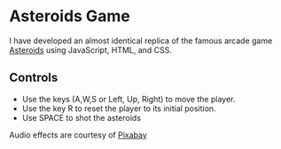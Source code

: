 # Asteroids Game

I have developed an almost identical replica of the famous arcade game [Asteroids](https://asteroids-game-carlagg.netlify.app/) using JavaScript, HTML, and CSS. 

## Controls
- Use the keys (A,W,S or Left, Up, Right) to move the player.
- Use the key R to reset the player to its initial position.
- Use SPACE to shot the asteroids

Audio effects are courtesy of [Pixabay](https://pixabay.com/)
